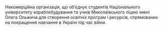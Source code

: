 Некомерційна організація, що об’єднує студентів Національного університету кораблебудування та учнів Миколаївського ліцею імені Олега Ольжича для створення освітніх програм і ресурсів, спрямованих на покращення навчання в Україні під час війни.

<!---
OurVisualAcademy/OurVisualAcademy is a ✨ special ✨ repository because its `README.md` (this file) appears on your GitHub profile.
You can click the Preview link to take a look at your changes.
--->
